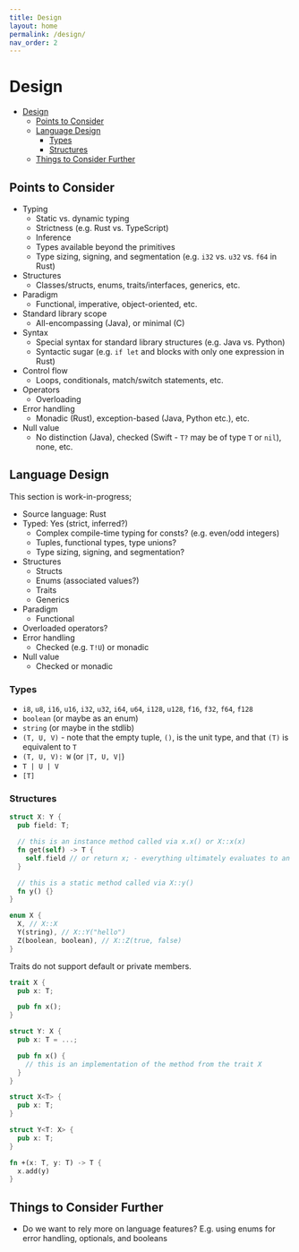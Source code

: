 ```yaml
---
title: Design
layout: home
permalink: /design/
nav_order: 2
---
```


# Design

- [Design](#design)
  - [Points to Consider](#points-to-consider)
  - [Language Design](#language-design)
    - [Types](#types)
    - [Structures](#structures)
  - [Things to Consider Further](#things-to-consider-further)

## Points to Consider

- Typing
  - Static vs. dynamic typing
  - Strictness (e.g. Rust vs. TypeScript)
  - Inference
  - Types available beyond the primitives
  - Type sizing, signing, and segmentation (e.g. `i32` vs. `u32` vs. `f64` in Rust)
- Structures
  - Classes/structs, enums, traits/interfaces, generics, etc.
- Paradigm
  - Functional, imperative, object-oriented, etc.
- Standard library scope
  - All-encompassing (Java), or minimal (C)
- Syntax
  - Special syntax for standard library structures (e.g. Java vs. Python)
  - Syntactic sugar (e.g. `if let` and blocks with only one expression in Rust)
- Control flow
  - Loops, conditionals, match/switch statements, etc.
- Operators
  - Overloading
- Error handling
  - Monadic (Rust), exception-based (Java, Python etc.), etc.
- Null value
  - No distinction (Java), checked (Swift - `T?` may be of type `T` or `nil`), none, etc.

## Language Design

This section is work-in-progress;

- Source language: Rust
- Typed: Yes (strict, inferred?)
  - Complex compile-time typing for consts? (e.g. even/odd integers)
  - Tuples, functional types, type unions?
  - Type sizing, signing, and segmentation?
- Structures
  - Structs
  - Enums (associated values?)
  - Traits
  - Generics
- Paradigm
  - Functional
- Overloaded operators?
- Error handling
  - Checked (e.g. `T!U`) or monadic
- Null value
  - Checked or monadic

### Types

- `i8`, `u8`, `i16`, `u16`, `i32`, `u32`, `i64`, `u64`, `i128`, `u128`, `f16`, `f32`, `f64`, `f128`
- `boolean` (or maybe as an enum)
- `string` (or maybe in the stdlib)
- `(T, U, V)` - note that the empty tuple, `()`, is the unit type, and that `(T)` is equivalent to `T`
- `(T, U, V): W` (or `|T, U, V|`)
- `T | U | V`
- `[T]`

### Structures

```rust
struct X: Y {
  pub field: T;

  // this is an instance method called via x.x() or X::x(x)
  fn get(self) -> T {
    self.field // or return x; - everything ultimately evaluates to an expression
  }

  // this is a static method called via X::y()
  fn y() {}
}
```

```rust
enum X {
  X, // X::X
  Y(string), // X::Y("hello")
  Z(boolean, boolean), // X::Z(true, false)
}
```

Traits do not support default or private members.

```rust
trait X {
  pub x: T;

  pub fn x();
}

struct Y: X {
  pub x: T = ...;

  pub fn x() {
    // this is an implementation of the method from the trait X
  }
}
```

```rust
struct X<T> {
  pub x: T;
}

struct Y<T: X> {
  pub x: T;
}
```

```rust
fn +(x: T, y: T) -> T {
  x.add(y)
}
```

## Things to Consider Further

- Do we want to rely more on language features? E.g. using enums for error handling, optionals, and booleans
